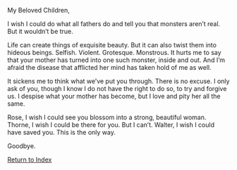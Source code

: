 My Beloved Children,

I wish I could do what all fathers do and tell you that monsters aren’t real. But it wouldn’t be true.

Life can create things of exquisite beauty. But it can also twist them into hideous beings. Selfish. Violent. Grotesque. Monstrous. It hurts me to say that your mother has turned into one such monster, inside and out. And I’m afraid the disease that afflicted her mind has taken hold of me as well.

It sickens me to think what we’ve put you through. There is no excuse. I only ask of you, though I know I do not have the right to do so, to try and forgive us. I despise what your mother has become, but I love and pity her all the same.

Rose, I wish I could see you blossom into a strong, beautiful woman. Thorne, I wish I could be there for you. But I can’t. Walter, I wish I could have saved you. This is the only way.

Goodbye.

[Return to Index](_index.md)